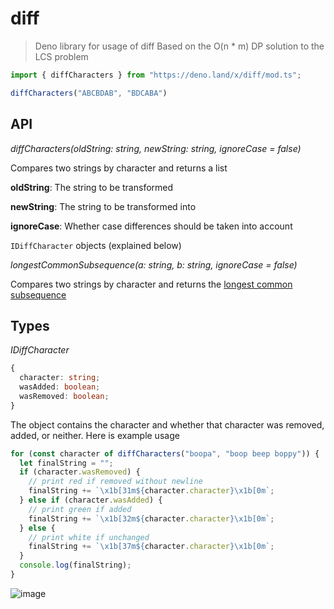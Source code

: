 # diff

> Deno library for usage of diff
> Based on the O(n * m) DP solution to the LCS problem

```typescript
import { diffCharacters } from "https://deno.land/x/diff/mod.ts";

diffCharacters("ABCBDAB", "BDCABA")
```

## API

*diffCharacters(oldString: string, newString: string, ignoreCase = false)*

Compares two strings by character and returns a list 

**oldString**: The string to be transformed

**newString**: The string to be transformed into

**ignoreCase**: Whether case differences should be taken into account

`IDiffCharacter` objects (explained below)

*longestCommonSubsequence(a: string, b: string, ignoreCase = false)*

Compares two strings by character and returns the [longest common subsequence](https://en.wikipedia.org/wiki/Longest_common_subsequence_problem)

## Types

*IDiffCharacter*
```typescript
{
  character: string;
  wasAdded: boolean;
  wasRemoved: boolean;
}
```
The object contains the character and whether that character was removed, added, or neither. Here is example usage
```typescript
for (const character of diffCharacters("boopa", "boop beep boppy")) {
  let finalString = "";
  if (character.wasRemoved) {
    // print red if removed without newline
    finalString += `\x1b[31m${character.character}\x1b[0m`;
  } else if (character.wasAdded) {
    // print green if added
    finalString += `\x1b[32m${character.character}\x1b[0m`;
  } else {
    // print white if unchanged
    finalString += `\x1b[37m${character.character}\x1b[0m`;
  }
  console.log(finalString);
}
```
![image](https://user-images.githubusercontent.com/36348190/167757003-aef6e4c7-6c83-444e-ba04-7bb6c6681133.png)

